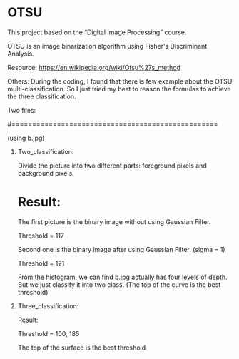 # OTSU

This project based on the “Digital Image Processing” course.

OTSU is an image binarization algorithm using Fisher's Discriminant Analysis.

Resource: https://en.wikipedia.org/wiki/Otsu%27s_method

Others: During the coding, I found that there is few example about the OTSU multi-classification. So I just tried my best to reason the formulas to achieve the three classification.

Two files: 

#==================================================

(using b.jpg)

1.	Two_classification:

    Divide the picture into two different parts: foreground pixels and background pixels.

    # Result: 

    The first picture is the binary image without using Gaussian Filter.

    Threshold = 117


    Second one is the binary image after using Gaussian Filter. (sigma = 1)

    Threshold = 121


    From the histogram, we can find b.jpg actually has four levels of depth. But we just classify it into two class. (The top of the curve is the best threshold)

2.	Three_classification:

    Result:

    Threshold = 100, 185

    The top of the surface is the best threshold
